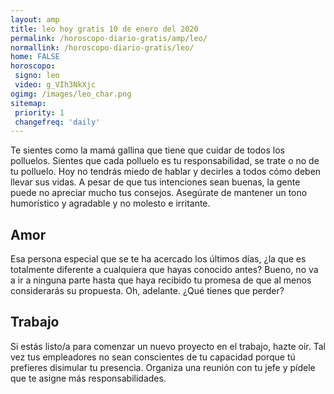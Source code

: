 ```yaml
---
layout: amp
title: leo hoy gratis 10 de enero del 2020 
permalink: /horoscopo-diario-gratis/amp/leo/
normallink: /horoscopo-diario-gratis/leo/
home: FALSE
horoscopo:
 signo: leo
 video: g_VIh3NkXjc
ogimg: /images/leo_char.png
sitemap:
 priority: 1
 changefreq: 'daily'
---
```



Te sientes como la mamá gallina que tiene que cuidar de todos los polluelos. Sientes que cada polluelo es tu responsabilidad, se trate o no de tu polluelo. Hoy no tendrás miedo de hablar y decirles a todos cómo deben llevar sus vidas. A pesar de que tus intenciones sean buenas, la gente puede no apreciar mucho tus consejos. Asegúrate de mantener un tono humorístico y agradable y no molesto e irritante.

## Amor

Esa persona especial que se te ha acercado los últimos días, ¿la que es totalmente diferente a cualquiera que hayas conocido antes? Bueno, no va a ir a ninguna parte hasta que haya recibido tu promesa de que al menos considerarás su propuesta. Oh, adelante. ¿Qué tienes que perder?

## Trabajo

Si estás listo/a para comenzar un nuevo proyecto en el trabajo, hazte oír. Tal vez tus empleadores no sean conscientes de tu capacidad porque tú prefieres disimular tu presencia. Organiza una reunión con tu jefe y pídele que te asigne más responsabilidades.